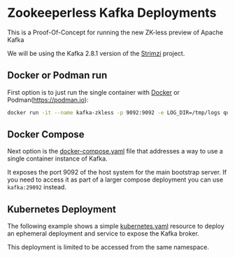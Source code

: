 # Zookeeperless Kafka Deployments

This is a Proof-Of-Concept for running the new ZK-less preview of Apache Kafka

We will be using the Kafka 2.8.1 version of the [Strimzi](https://strimzi.io/) project.

## Docker or Podman run

First option is to just run the single container with [Docker](https://docker.io) or Podman(https://podman.io):

```sh
docker run -it --name kafka-zkless -p 9092:9092 -e LOG_DIR=/tmp/logs quay.io/strimzi/kafka:latest-kafka-2.8.1-amd64 /bin/sh -c 'export CLUSTER_ID=$(bin/kafka-storage.sh random-uuid) && bin/kafka-storage.sh format -t $CLUSTER_ID -c config/kraft/server.properties && bin/kafka-server-start.sh config/kraft/server.properties'
```

## Docker Compose

Next option is the [docker-compose.yaml](docker-compose.yaml) file that addresses a way to use a single container instance of Kafka.

It exposes the port 9092 of the host system for the main bootstrap server. If you need to access it as part of a larger compose deployment you can use `kafka:29092` instead.

## Kubernetes Deployment

The following example shows a simple [kubernetes.yaml](kubernetes.yaml) resource to deploy an ephemeral deployment and service to expose the Kafka broker. 

This deployment is limited to be accessed from the same namespace. 